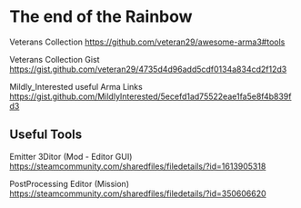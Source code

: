 # The end of the Rainbow

Veterans Collection
https://github.com/veteran29/awesome-arma3#tools

Veterans Collection Gist
https://gist.github.com/veteran29/4735d4d96add5cdf0134a834cd2f12d3

Mildly_Interested useful Arma Links
https://gist.github.com/MildlyInterested/5ecefd1ad75522eae1fa5e8f4b839fd3


## Useful Tools
Emitter 3Ditor (Mod - Editor GUI)
https://steamcommunity.com/sharedfiles/filedetails/?id=1613905318


PostProcessing Editor (Mission)
https://steamcommunity.com/sharedfiles/filedetails/?id=350606620